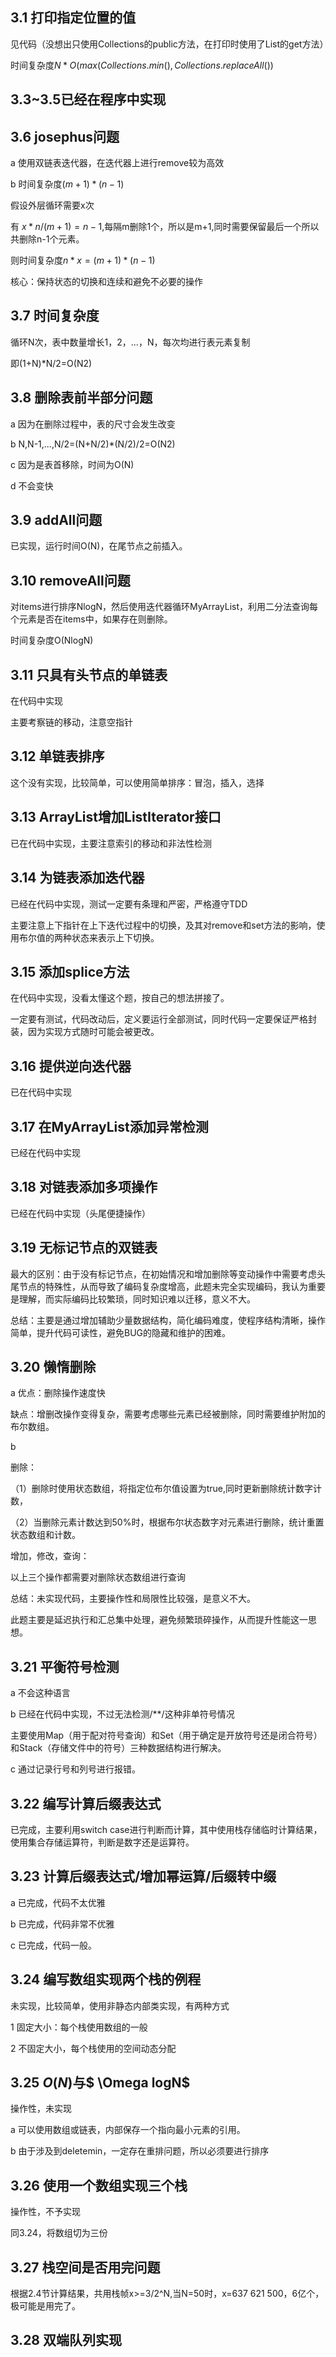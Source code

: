 ## 3.1 打印指定位置的值

见代码（没想出只使用Collections的public方法，在打印时使用了List的get方法）

时间复杂度$N*O(max(Collections.min(),Collections.replaceAll())$

## 3.3~3.5已经在程序中实现

## 3.6 josephus问题

a 使用双链表迭代器，在迭代器上进行remove较为高效

b 时间复杂度$(m+1)*(n-1)$

假设外层循环需要x次

有 $x*n/(m+1)=n-1$,每隔m删除1个，所以是m+1,同时需要保留最后一个所以共删除n-1个元素。

则时间复杂度$n*x=(m+1)*(n-1)$

核心：保持状态的切换和连续和避免不必要的操作

## 3.7 时间复杂度

循环N次，表中数量增长1，2，...，N，每次均进行表元素复制

即(1+N)*N/2=O(N2)



## 3.8 删除表前半部分问题

a 因为在删除过程中，表的尺寸会发生改变

b N,N-1,...,N/2=(N+N/2)*(N/2)/2=O(N2)

c  因为是表首移除，时间为O(N)

d  不会变快

## 3.9 addAll问题

已实现，运行时间O(N)，在尾节点之前插入。

## 3.10  removeAll问题

对items进行排序NlogN，然后使用迭代器循环MyArrayList，利用二分法查询每个元素是否在items中，如果存在则删除。

时间复杂度O(NlogN)

## 3.11 只具有头节点的单链表

在代码中实现

主要考察链的移动，注意空指针

## 3.12 单链表排序

这个没有实现，比较简单，可以使用简单排序：冒泡，插入，选择

## 3.13 ArrayList增加ListIterator接口

已在代码中实现，主要注意索引的移动和非法性检测

## 3.14 为链表添加迭代器

已经在代码中实现，测试一定要有条理和严密，严格遵守TDD

主要注意上下指针在上下迭代过程中的切换，及其对remove和set方法的影响，使用布尔值的两种状态来表示上下切换。

## 3.15 添加splice方法

在代码中实现，没看太懂这个题，按自己的想法拼接了。

一定要有测试，代码改动后，定义要运行全部测试，同时代码一定要保证严格封装，因为实现方式随时可能会被更改。

## 3.16 提供逆向迭代器

已在代码中实现

## 3.17 在MyArrayList添加异常检测

已经在代码中实现

## 3.18 对链表添加多项操作

已经在代码中实现（头尾便捷操作）

## 3.19 无标记节点的双链表

最大的区别：由于没有标记节点，在初始情况和增加删除等变动操作中需要考虑头尾节点的特殊性，从而导致了编码复杂度增高，此题未完全实现编码，我认为重要是理解，而实际编码比较繁琐，同时知识难以迁移，意义不大。

总结：主要是通过增加辅助少量数据结构，简化编码难度，使程序结构清晰，操作简单，提升代码可读性，避免BUG的隐藏和维护的困难。

## 3.20 懒惰删除

a 优点：删除操作速度快

缺点：增删改操作变得复杂，需要考虑哪些元素已经被删除，同时需要维护附加的布尔数组。

b 

删除：

（1）删除时使用状态数组，将指定位布尔值设置为true,同时更新删除统计数字计数，

（2）当删除元素计数达到50%时，根据布尔状态数字对元素进行删除，统计重置状态数组和计数。

增加，修改，查询：

以上三个操作都需要对删除状态数组进行查询

总结：未实现代码，主要操作性和局限性比较强，是意义不大。

此题主要是延迟执行和汇总集中处理，避免频繁琐碎操作，从而提升性能这一思想。

## 3.21 平衡符号检测

a 不会这种语言

b 已经在代码中实现，不过无法检测/**/这种非单符号情况

主要使用Map（用于配对符号查询）和Set（用于确定是开放符号还是闭合符号）和Stack（存储文件中的符号）三种数据结构进行解决。

c 通过记录行号和列号进行报错。

## 3.22 编写计算后缀表达式

已完成，主要利用switch case进行判断而计算，其中使用栈存储临时计算结果，使用集合存储运算符，判断是数字还是运算符。

## 3.23 计算后缀表达式/增加幂运算/后缀转中缀

a 已完成，代码不太优雅

b 已完成，代码非常不优雅

c  已完成，代码一般。

## 3.24 编写数组实现两个栈的例程

未实现，比较简单，使用非静态内部类实现，有两种方式

1 固定大小：每个栈使用数组的一般

2 不固定大小，每个栈使用的空间动态分配

## 3.25 $O(N)$与$ \Omega logN$

操作性，未实现

a 可以使用数组或链表，内部保存一个指向最小元素的引用。

b 由于涉及到deletemin，一定存在重排问题，所以必须要进行排序

## 3.26 使用一个数组实现三个栈

操作性，不予实现

同3.24，将数组切为三份

## 3.27 栈空间是否用完问题

根据2.4节计算结果，共用栈帧x>=3/2^N,当N=50时，x=637 621 500，6亿个，极可能是用完了。

## 3.28 双端队列实现

